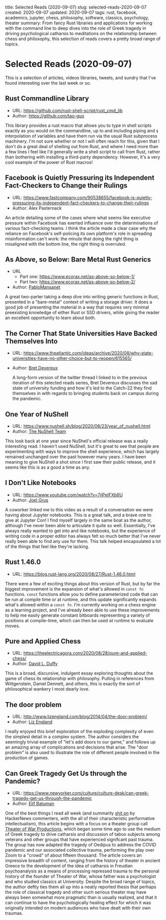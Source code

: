 title: Selected Reads (2020-09-07)
slug: selected-reads-2020-09-07
created: 2020-09-07
updated: 2020-09-07
tags: rust, facebook, academics, jupyter, chess, philosophy, software, classics, psychology, theater
summary: From fancy Rust libraries and applications for working with the command line to deep dives into the role of Greek tragedy in driving psychological catharsis to meditations on the relationship between chess and philosophy, this selection of reads covers a pretty broad range of topics.


# Selected Reads (2020-09-07)

This is a selection of articles, videos libraries, tweets, and sundry that
I've found interesting over the last week or so.


## Rust Commandline Library

-   URL: <https://github.com/rust-shell-script/rust_cmd_lib>
-   Author: <https://github.com/tao-guo>

This library provides a rust macro that allows you to type in shell
scripts exactly as you would on the commandline, up to and including
piping and `$` interpolation of variables and have them run via the usual
Rust subprocess machinery. I'm not sure whether or not I will often reach
for this, given that I don't do a great deal of shelling out from Rust,
and where I need more than a few lines I feel like I'd generally write
a shell script to call from Rust, rather than bothering with installing
a third-party dependency. However, it's a very cool example of the power
of Rust macros!


## Facebook is Quietly Pressuring its Independent Fact-Checkers to Change their Rulings

-   URL: <https://www.fastcompany.com/90538655/facebook-is-quietly-pressuring-its-independent-fact-checkers-to-change-their-rulings>
-   Author: Alex Pasternack

An article detailing some of the cases where what seems like executive
pressure within Facebook has exerted influence over the determinations of
various fact-checking teams. I think the article made a clear case why the
reliance on Facebook's self-policing its own platform's role in spreading
misinformation can't work: the minute that doing the right thing is
misaligned with the bottom line, the right thing is overruled.


## As Above, so Below: Bare Metal Rust Generics

-   URL
    -   Part one: <https://www.ecorax.net/as-above-so-below-1/>
    -   Part two: <https://www.ecorax.net/as-above-so-below-2/>
-   Author: [PabloMansanet](https://github.com/PabloMansanet)

A great two-parter taking a deep dive into writing generic functions in Rust,
presented in a "bare-metal" context of writing a storage driver. It does a
good job of presenting the material in a way that requires very minimal
preexisting knowledge of either Rust or SSD drivers, while giving the reader
an excellent opportunity to learn about both.


## The Corner That State Universities Have Backed Themselves Into

-   URL: <https://www.theatlantic.com/ideas/archive/2020/08/why-state-universities-have-no-other-choice-but-to-reopen/615565/>
-   Author: [Bret Devereux](https://acoup.blog/)
    
    A long-form version of the twitter thread I linked to in the previous
    iteration of this selected reads series, Bret Devereux discusses the
    sad state of university funding and how it's led to the Catch-22 they
    find themselves in with regards to bringing students back on campus
    during the pandemic.


## One Year of NuShell

-   URL: <https://www.nushell.sh/blog/2020/08/23/year_of_nushell.html>
-   Author: [The NuShell Team](https://twitter.com/nu_shell)

This look back at one year since NuShell's official release was a really
interesting read. I haven't used NuShell, but it's great to see that people
are experimenting with ways to improve the shell experience, which has largely
remained unchanged over the past however many years. I have been meaning to
give NuShell a shot since I first saw their public release, and it seems like
this is as a good a time as any.


## I Don't Like Notebooks

-   URL: <https://www.youtube.com/watch?v=7jiPeIFXb6U>
-   Author: [Joel Grus](https://joelgrus.com/)

A coworker linked me to this video as a result of a conversation we were having
about Jupyter notebooks. This is a great talk, and a brave one to give at
Jupyter Con! I find myself largely in the same boat as the author, although I've
never been able to articulate it quite so well. Essentially, I've always really
wanted to get into and like notebooks, but the experience of writing code in a
proper editor has always felt so much better that I've never really been able to
find any use for them. This talk helped encapsulated a lot of the things that
feel like they're lacking.


## Rust 1.46.0

-   URL: <https://blog.rust-lang.org/2020/08/27/Rust-1.46.0.html>

There were a few of exciting things about this version of Rust, but by far the
biggest improvement is the expansion of what's allowed in `const fn` functions.
`const` functions allow you to define parameterized code that can be run at
compile time or at runtime, and this update significantly expands what's allowed
within a `const fn`. I'm currently working on a chess engine as a learning
project, and I've already been able to use these improvements to help me easily
generate constant bitboards representing a variety of positions at compile-time,
which can then be used at runtime to evaluate moves.


## Pure and Applied Chess

-   URL: <https://theelectricagora.com/2020/08/28/pure-and-applied-chess/>
-   Author: [David L. Duffy](https://genepi.qimr.edu.au/Staff/davidD/)

This is a broad, discursive, indulgent essay exploring thoughts about the game
of chess its relationship with philosophy. Pulling in references from
Wittgenstein, Daniel Dennett, and others, this is exactly the sort of
philosophical wankery I most dearly love.


## The door problem

-   URL: <http://www.lizengland.com/blog/2014/04/the-door-problem/>
-   Author: [Liz England](http://www.lizengland.com/blog/)

I really enjoyed this brief exploration of the exploding complexity of even
the simplest detail in a complex system. The author considers the seemingly
trivial example of "let's add doors to our game," and follows up an amazing
array of complications and decisions that arise. The "door problem" is also
used to illustrate the role of different people involved in the production
of games.


## Can Greek Tragedy Get Us through the Pandemic?

-   URL: <https://www.newyorker.com/culture/culture-desk/can-greek-tragedy-get-us-through-the-pandemic>
-   Author: [Elif Batuman](https://www.newyorker.com/contributors/elif-batuman)

One of the best things I read all week (and summarily [shit on](https://news.ycombinator.com/item?id=24380616) by HackerNews
commenters, with the all of their characteristic performative intellectualism),
this article begins with a focus on a theater group call [Theater of War
Productions](https://theaterofwar.com/about), which began some time ago to use the medium of Greek tragedy to
drive catharsis and discussion of taboo subjects among veterans and other
groups that have experienced signifcant past trauma. The group has now adapted
the tragedy of Oedipus to address the COVID pandemic and our associated
collective trauma, performing the play over Zoom to a "crowd" of about
fifteen thousand. The article covers an impressive breadth of content,
ranging from the history of theater in ancient Greece to the development
of the idea of catharsis in Freudian psychoanalysis as a means of processing
repressed trauma to the personal history of the founder of Theater of War,
whose father was a psychologist and who studied classics at University.
Despite the broad range of topics, the author deftly ties them all up into
a neatly reported thesis that perhaps the role of classical tragedy and other
such serious theater may have always been somewhat more pragmatic than
is usually realized, and that it can continue to have the psychologically
healing effect for which it was originally intended on modern audiences who
have dealt with their own traumas.

